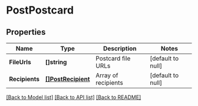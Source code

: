 # PostPostcard

## Properties
Name | Type | Description | Notes
------------ | ------------- | ------------- | -------------
**FileUrls** | **[]string** | Postcard file URLs | [default to null]
**Recipients** | [**[]PostRecipient**](PostRecipient.md) | Array of recipients | [default to null]

[[Back to Model list]](../README.md#documentation-for-models) [[Back to API list]](../README.md#documentation-for-api-endpoints) [[Back to README]](../README.md)


